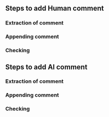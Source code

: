## Steps to add Human comment
### Extraction of comment
### Appending comment
### Checking

## Steps to add AI comment
### Extraction of comment
### Appending comment
### Checking
